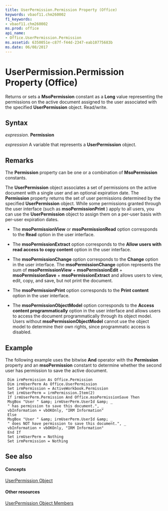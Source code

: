 ```yaml
---
title: UserPermission.Permission Property (Office)
keywords: vbaof11.chm260002
f1_keywords:
- vbaof11.chm260002
ms.prod: office
api_name:
- Office.UserPermission.Permission
ms.assetid: 6350051e-c87f-f44d-2347-eab10775683b
ms.date: 06/08/2017
---
```



# UserPermission.Permission Property (Office)

 Returns or sets a **MsoPermission** constant as a **Long** value representing the permissions on the active document assigned to the user associated with the specified **UserPermission** object. Read/write.


## Syntax

 _expression_. **Permission**

 _expression_ A variable that represents a **UserPermission** object.


## Remarks

The **Permission** property can be one or a combination of **MsoPermission** constants.

The **UserPermission** object associates a set of permissions on the active document with a single user and an optional expiration date. The **Permission** property returns the set of user permissions determined by the specified **UserPermission** object. While some permissions granted through the user interface (such as **msoPermissionPrint** ) apply to all users, you can use the **UserPermission** object to assign them on a per-user basis with per-user expiration dates.


- The **msoPermissionView** or **msoPermissionRead** option corresponds to the **Read** option in the user interface.
    
- The **msoPermissionExtract** option corresponds to the **Allow users with read access to copy content** option in the user interface.
    
- The **msoPermissionChange** option corresponds to the **Change** option in the user interface. The **msoPermissionChange** option represents the sum of **msoPermissionView** + **msoPermissionEdit** + **msoPermissionSave** + **msoPermissionExtract** and allows users to view, edit, copy, and save, but not print the document.
    
- The **msoPermissionPrint** option corresponds to the **Print content** option in the user interface.
    
- The **msoPermissionObjectModel** option corresponds to the **Access content programmatically** option in the user interface and allows users to access the document programmatically through its object model. Users without **msoPermissionObjectModel** cannot use the object model to determine their own rights, since programmatic access is disabled.
    

## Example

The following example uses the bitwise **And** operator with the **Permission** property and an **msoPermission** constant to determine whether the second user has permission to save the active document.


```
 Dim irmPermission As Office.Permission 
 Dim irmUserPerm As Office.UserPermission 
 Set irmPermission = ActiveWorkbook.Permission 
 Set irmUserPerm = irmPermission.Item(2) 
 If irmUserPerm.Permission And Office.msoPermissionSave Then 
 MsgBox "User " &amp; irmUserPerm.UserId &amp; _ 
 " has permission to save this document.", _ 
 vbInformation + vbOKOnly, "IRM Information" 
 Else 
 MsgBox "User " &amp; irmUserPerm.UserId &amp; _ 
 " does NOT have permission to save this document.", _ 
 vbInformation + vbOKOnly, "IRM Information" 
 End If 
 Set irmUserPerm = Nothing 
 Set irmPermission = Nothing 

```


## See also


#### Concepts


[UserPermission Object](userpermission-object-office.md)
#### Other resources


[UserPermission Object Members](userpermission-members-office.md)

